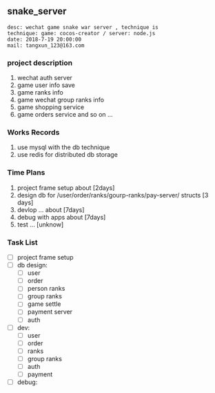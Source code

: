 ## snake_server 

````
desc: wechat game snake war server , technique is 
technique: game: cocos-creator / server: node.js
date: 2018-7-19 20:00:00
mail: tangxun_123@163.com
````
	
### project description

1. wechat auth server
2. game user info save 
3. game ranks info 
4. game wechat group ranks info 
5. game shopping service 
6. game orders service 
	and so on ...

### Works Records

1. use mysql with the db technique
2. use redis for distributed db storage

### Time Plans
	
1. project frame setup about [2days]
2. design db for /user/order/ranks/gourp-ranks/pay-server/ structs [3 days]
3. devlop ... about [7days]
4. debug with apps about [7days] 
5. test ...	[unknow]

### Task List

- [ ] project frame setup 
- [ ] db design:
	- [ ] user
	- [ ] order
	- [ ] person ranks
	- [ ] group ranks
	- [ ] game settle
	- [ ] payment server
	- [ ] auth
- [ ] dev:
	- [ ] user
	- [ ] order
	- [ ] ranks
	- [ ] group ranks
	- [ ] auth
	- [ ] payment
- [ ] debug: